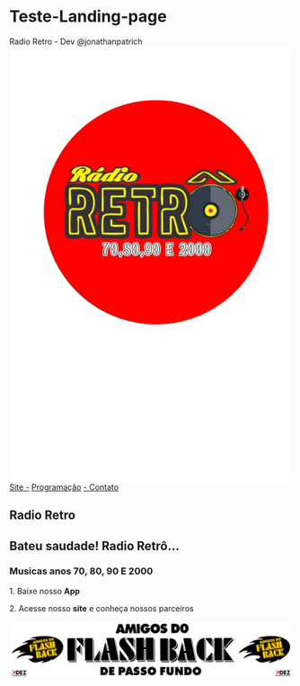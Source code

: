 # Teste-Landing-page

<head>
    <meta charset="UTF-8">
    <meta name="viewport" content="width=device-width, initial-scale=1.0">
    <meta name="description" content="Criação de uma Landing Page, Teste de conhecimento e aprendizado">
    Radio Retro - Dev @jonathanpatrich

<img class="cabecalho-imagem" src="logoo 1.svg" alt="Logo da radio">
<a class="cabecalho-menu-item" href="https://www.radioretronaweb.com/">Site -</a>
<a class="cabecalho-menu-item" href="https://www.radioretronaweb.com/programacao/">Programação</a>
<a class="cabecalho-menu-item" href="https://api.whatsapp.com/send/?phone=5548998182616&text&app_absent=0">- Contato</a>
 
  <main class="conteudo">
    <section class="conteudo-principal">
    <div class="conteudo-principal-escrito">
     <h1 class="conteudo-principal-escrito-titulo">Radio Retro</h1>
     <h2 class="conteudo-principal-escrito-subtitulo">Bateu saudade! Radio Retrô...</h2>

   <section class="conteudo-secundario">
<h3 class="conteudo-secundario-titulo">Musicas anos 70, 80, 90 E 2000</h3>
<p class="conteudo-secundario-paragrafo">1. Baixe nosso <strong>App</strong></p>
<p class="conteudo-secundario-paragrafo">2. Acesse nosso <strong>site</strong> e conheça nossos parceiros</p>

  <footer class="rodape">
   <img class="rodape-imagem" src="amigos.svg">
  </footer>
